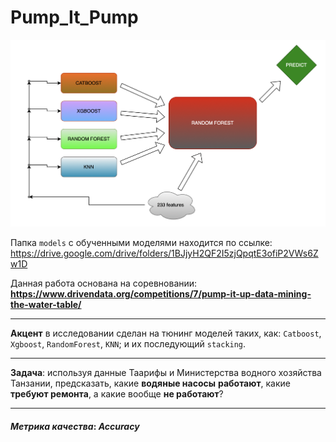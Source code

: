 # Pump_It_Pump

<img src='images/diagramma2.png' />

Папка `models` с обученными моделями находится по ссылке: https://drive.google.com/drive/folders/1BJjyH2QF2I5zjQpqtE3ofiP2VWs6Zw1D

<div class="alert alert-info">

Данная работа основана на соревновании: **https://www.drivendata.org/competitions/7/pump-it-up-data-mining-the-water-table/**
    
---
    
**Акцент** в исследовании сделан на тюнинг моделей таких, как: `Catboost`, `Xgboost`, `RandomForest`, `KNN`; и их последующий `stacking`.  
    
---   
    
**Задача**: используя данные Таарифы и Министерства водного хозяйства Танзании, предсказать, какие **водяные насосы** **работают**, какие **требуют ремонта**, а какие вообще **не работают**?
    
---
#### $Метрика\ качества$: ***Accuracy***
